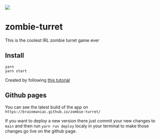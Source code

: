 ![](https://user-images.githubusercontent.com/13656814/100516627-75b2de00-3185-11eb-8beb-65ffc08bcf24.png)

# zombie-turret
This is the coolest IRL zombie turret game ever

## Install
```
yarn
yarn start
```

Created by following [this tutorial](https://www.codica.com/blog/how-to-create-pwa-with-react/)

## Github pages

You can see the latest build of the app on `https://brainmaniac.github.io/zombie-turret/`

If you want to deploy a new version there just commit your new changes to `main` and then run `yarn run deploy` localy in your terminal to make those changes go live on the github page.
